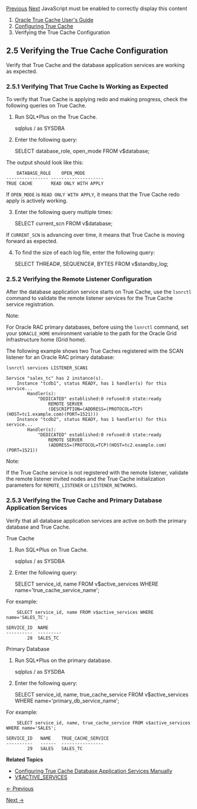 [Previous](deploying-true-cache-oracle-rac-primary-database.md)
[Next](enabling-dml-redirection.md) JavaScript must be enabled to correctly
display this content

  1. [Oracle True Cache User's Guide](index.md)
  2. [Configuring True Cache](configuring-true-cache.md)
  3. Verifying the True Cache Configuration

## 2.5 Verifying the True Cache Configuration

Verify that True Cache and the database application services are working as
expected.

### 2.5.1 Verifying That True Cache Is Working as Expected

To verify that True Cache is applying redo and making progress, check the
following queries on True Cache.

  1. Run SQL*Plus on the True Cache.
    
        sqlplus / as SYSDBA

  2. Enter the following query:
    
        SELECT database_role, open_mode FROM v$database;

The output should look like this:

    
        DATABASE_ROLE    OPEN_MODE
    ---------------- --------------------
    TRUE CACHE       READ ONLY WITH APPLY

If `OPEN_MODE` is `READ ONLY WITH APPLY`, it means that the True Cache redo
apply is actively working.

  3. Enter the following query multiple times:
    
        SELECT current_scn FROM v$database;

If `CURRENT_SCN` is advancing over time, it means that True Cache is moving
forward as expected.

  4. To find the size of each log file, enter the following query:
    
        SELECT THREAD#, SEQUENCE#, BYTES FROM v$standby_log;

### 2.5.2 Verifying the Remote Listener Configuration

After the database application service starts on True Cache, use the `lsnrctl`
command to validate the remote listener services for the True Cache service
registration.

Note:

For Oracle RAC primary databases, before using the `lsnrctl` command, set your
`$ORACLE_HOME` environment variable to the path for the Oracle Grid
Infrastructure home (Grid home).

The following example shows two True Caches registered with the SCAN listener
for an Oracle RAC primary database:

    
    
    lsnrctl services LISTENER_SCAN1
    
    Service "sales_tc" has 2 instance(s).
        Instance "tcdb1", status READY, has 1 handler(s) for this service...
            Handler(s):
                "DEDICATED" established:0 refused:0 state:ready
                    REMOTE SERVER       
                    (DESCRIPTION=(ADDRESS=(PROTOCOL=TCP)(HOST=tc1.example.com)(PORT=1521)))
        Instance "tcdb2", status READY, has 1 handler(s) for this service...
            Handler(s):
                "DEDICATED" established:0 refused:0 state:ready
                    REMOTE SERVER       
                    (ADDRESS=(PROTOCOL=TCP)(HOST=tc2.example.com)(PORT=1521))

Note:

If the True Cache service is not registered with the remote listener, validate
the remote listener invited nodes and the True Cache initialization parameters
for `REMOTE_LISTENER` or `LISTENER_NETWORKS`.

### 2.5.3 Verifying the True Cache and Primary Database Application Services

Verify that all database application services are active on both the primary
database and True Cache.

True Cache

  1. Run SQL*Plus on True Cache.
    
        sqlplus / as SYSDBA

  2. Enter the following query:
    
        SELECT service_id, name FROM v$active_services WHERE name='true_cache_service_name';

For example:

    
        SELECT service_id, name FROM v$active_services WHERE name='SALES_TC';
    
    SERVICE_ID  NAME
    ----------  ---------
            28  SALES_TC

Primary Database

  1. Run SQL*Plus on the primary database.
    
        sqlplus / as SYSDBA

  2. Enter the following query:
    
        SELECT service_id, name, true_cache_service FROM v$active_services WHERE name='primary_db_service_name';

For example:

    
        SELECT service_id, name, true_cache_service FROM v$active_services WHERE name='SALES';
    
    SERVICE_ID   NAME    TRUE_CACHE_SERVICE
    ----------   ------  ----------------
            29   SALES   SALES_TC

**Related Topics**

  * [Configuring True Cache Database Application Services Manually](configuring-true-cache-database-application-services-manually.md#GUID-AA56E2C9-CE4B-403C-99B9-9ADC44305E4B "To use True Cache with the JDBC Thin driver, for each primary database application service that you want to cache, create a corresponding True Cache database application service.")
  * [V$ACTIVE_SERVICES](https://docs.oracle.com/pls/topic/lookup?ctx=en/database/oracle/oracle-database/23&id=REFRN-GUID-488BCD15-3125-4CD1-BE26-9E5CA6BC8AE9)


[← Previous](deploying-true-cache-oracle-rac-primary-database.md)

[Next →](verifying-true-cache-configuration.md)
